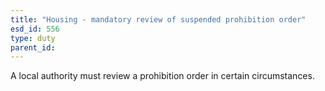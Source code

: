```yaml
---
title: "Housing - mandatory review of suspended prohibition order"
esd_id: 556
type: duty
parent_id:  
---
```


A local authority must review a prohibition order in certain circumstances.

